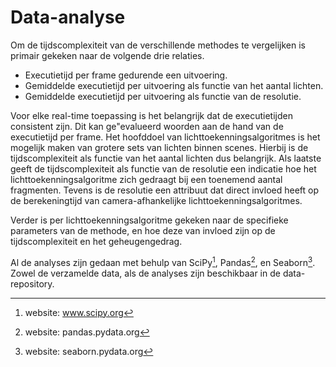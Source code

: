 # Data-analyse

Om de tijdscomplexiteit van de verschillende methodes te vergelijken is primair
gekeken naar de volgende drie relaties.

* Executietijd per frame gedurende een uitvoering.
* Gemiddelde executietijd per uitvoering als functie van het aantal lichten.
* Gemiddelde executietijd per uitvoering als functie van de resolutie.

Voor elke real-time toepassing is het belangrijk dat de executietijden 
consistent zijn. Dit kan ge\"evalueerd woorden aan de hand van de executietijd
per frame. Het hoofddoel van lichttoekenningsalgoritmes is het mogelijk maken van grotere
sets van lichten binnen scenes. Hierbij is de tijdscomplexiteit als functie van
het aantal lichten dus belangrijk. Als laatste geeft de tijdscomplexiteit als functie
van de resolutie een indicatie hoe het lichttoekenningsalgoritme zich gedraagt bij een
toenemend aantal fragmenten. Tevens is de resolutie een attribuut dat direct invloed
heeft op de berekeningtijd van camera-afhankelijke lichttoekenningsalgoritmes.

Verder is per lichttoekenningsalgoritme gekeken naar de specifieke parameters 
van de methode, en hoe deze van invloed zijn op de tijdscomplexiteit en het 
geheugengedrag.

Al de analyses zijn gedaan met behulp van SciPy[^scipy], Pandas[^pandas], en Seaborn[^seaborn]. Zowel de
verzamelde data, als de analyses zijn beschikbaar in de data-repository.

[^scipy]: website: www.scipy.org
[^pandas]: website: pandas.pydata.org
[^seaborn]: website: seaborn.pydata.org

